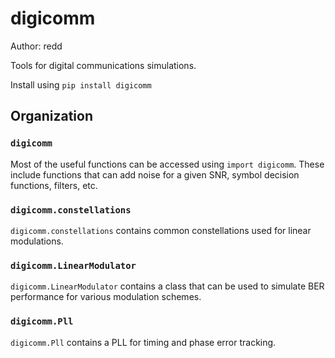 # digicomm

Author: redd

Tools for digital communications simulations.

Install using `pip install digicomm`

## Organization

### `digicomm`
Most of the useful functions can be accessed using `import digicomm`. These include functions that can add noise for a given SNR, symbol decision functions, filters, etc.

### `digicomm.constellations`
`digicomm.constellations` contains common constellations used for linear modulations.

### `digicomm.LinearModulator`
`digicomm.LinearModulator` contains a class that can be used to simulate BER performance for various modulation schemes.

### `digicomm.Pll`
`digicomm.Pll` contains a PLL for timing and phase error tracking.
